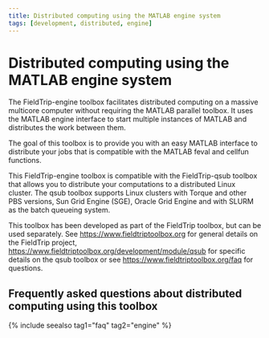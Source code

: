 ```yaml
---
title: Distributed computing using the MATLAB engine system
tags: [development, distributed, engine]
---
```


# Distributed computing using the MATLAB engine system

The FieldTrip-engine toolbox facilitates distributed computing
on a massive multicore computer without requiring the MATLAB parallel toolbox.
It uses the MATLAB engine interface to start multiple instances of MATLAB and
distributes the work between them.

The goal of this toolbox is to provide you with an easy MATLAB interface to
distribute your jobs that is compatible with the MATLAB feval and cellfun
functions.

This FieldTrip-engine toolbox is compatible with the FieldTrip-qsub toolbox
that allows you to distribute your computations to a distributed Linux cluster.
The qsub toolbox supports Linux clusters with Torque and other PBS versions,
Sun Grid Engine (SGE), Oracle Grid Engine and with SLURM as the batch queueing
system.

This toolbox has been developed as part of the FieldTrip toolbox, but can be
used separately. See https://www.fieldtriptoolbox.org for general details on the
FieldTrip project, https://www.fieldtriptoolbox.org/development/module/qsub for specific
details on the qsub toolbox or see https://www.fieldtriptoolbox.org/faq for questions.

## Frequently asked questions about distributed computing using this toolbox

{% include seealso tag1="faq" tag2="engine" %}
